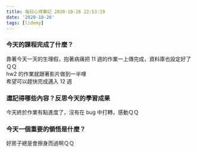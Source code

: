 ```yaml
---
title: 每日心得筆記 2020-10-26 22:53:19
date: '2020-10-26'
tags: [lidemy]
---
```


### 今天的課程完成了什麼？

靠著今天一天的生理假，抱著病痛把 11 週的作業一上傳完成，資料庫也設定好了ＱＱ  
hw2 的作業就跟著影片做到一半哩  
希望可以趕快完成邁入 12 週

### 還記得哪些內容？反思今天的學習成果

今天終於作業有點進度了，沒有在 bug 中打轉，感動ＱＱ

### 今天一個重要的領悟是什麼？

好房子總是會擦身而過啊ＱＱ
